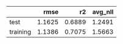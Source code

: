 |          |   rmse |     r2 |   avg_nll |
|:---------|-------:|-------:|----------:|
| test     | 1.1625 | 0.6889 |    1.2491 |
| training | 1.1386 | 0.7075 |    1.5663 |